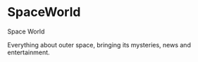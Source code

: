 # SpaceWorld

Space World  

Everything about outer space, bringing its mysteries, news and entertainment.
